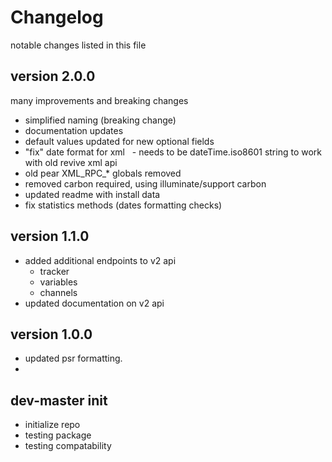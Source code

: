 # Changelog

notable changes listed in this file

## version 2.0.0

many improvements and breaking changes

- simplified naming (breaking change)
- documentation updates
- default values updated for new optional fields
- "fix" date format for xml
  - needs to be dateTime.iso8601 string to work with old revive xml api
- old pear XML_RPC_* globals removed
- removed carbon required, using illuminate/support carbon
- updated readme with install data
- fix statistics methods (dates formatting checks)

## version 1.1.0

- added additional endpoints to v2 api
  - tracker
  - variables
  - channels
- updated documentation on v2 api

## version 1.0.0

- updated psr formatting.
-

## dev-master init
- initialize repo
- testing package
- testing compatability
